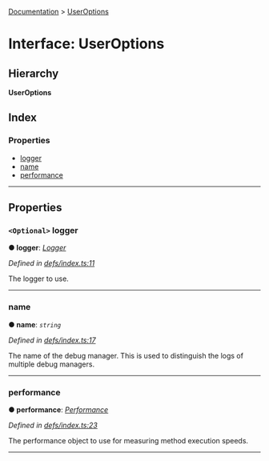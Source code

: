 [Documentation](../README.md) > [UserOptions](../interfaces/useroptions.md)

# Interface: UserOptions

## Hierarchy

**UserOptions**

## Index

### Properties

* [logger](useroptions.md#logger)
* [name](useroptions.md#name)
* [performance](useroptions.md#performance)

---

## Properties

<a id="logger"></a>

### `<Optional>` logger

**● logger**: *[Logger](logger.md)*

*Defined in [defs/index.ts:11](https://github.com/bad-batch/handl/blob/20503ed/packages/debug-manager/src/defs/index.ts#L11)*

The logger to use.

___
<a id="name"></a>

###  name

**● name**: *`string`*

*Defined in [defs/index.ts:17](https://github.com/bad-batch/handl/blob/20503ed/packages/debug-manager/src/defs/index.ts#L17)*

The name of the debug manager. This is used to distinguish the logs of multiple debug managers.

___
<a id="performance"></a>

###  performance

**● performance**: *[Performance](performance.md)*

*Defined in [defs/index.ts:23](https://github.com/bad-batch/handl/blob/20503ed/packages/debug-manager/src/defs/index.ts#L23)*

The performance object to use for measuring method execution speeds.

___

